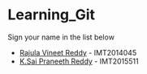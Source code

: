 # Learning_Git

Sign your name in the list below

- [Rajula Vineet Reddy](http://github.com/rajula96reddy/) - IMT2014045
- [K.Sai Praneeth Reddy](http://github.com/KSPReddy/) - IMT2015511
